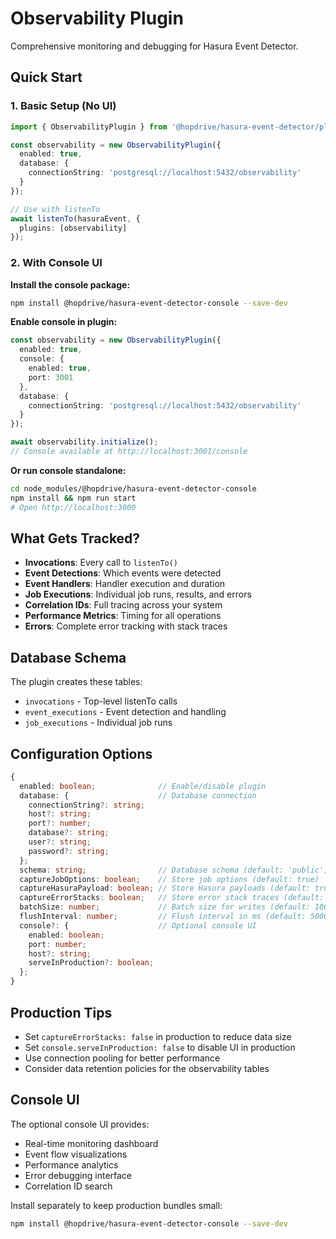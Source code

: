 # Observability Plugin

Comprehensive monitoring and debugging for Hasura Event Detector.

## Quick Start

### 1. Basic Setup (No UI)

```typescript
import { ObservabilityPlugin } from '@hopdrive/hasura-event-detector/plugins';

const observability = new ObservabilityPlugin({
  enabled: true,
  database: {
    connectionString: 'postgresql://localhost:5432/observability'
  }
});

// Use with listenTo
await listenTo(hasuraEvent, {
  plugins: [observability]
});
```

### 2. With Console UI

**Install the console package:**
```bash
npm install @hopdrive/hasura-event-detector-console --save-dev
```

**Enable console in plugin:**
```typescript
const observability = new ObservabilityPlugin({
  enabled: true,
  console: {
    enabled: true,
    port: 3001
  },
  database: {
    connectionString: 'postgresql://localhost:5432/observability'
  }
});

await observability.initialize();
// Console available at http://localhost:3001/console
```

**Or run console standalone:**
```bash
cd node_modules/@hopdrive/hasura-event-detector-console
npm install && npm run start
# Open http://localhost:3000
```

## What Gets Tracked?

- **Invocations**: Every call to `listenTo()`
- **Event Detections**: Which events were detected
- **Event Handlers**: Handler execution and duration
- **Job Executions**: Individual job runs, results, and errors
- **Correlation IDs**: Full tracing across your system
- **Performance Metrics**: Timing for all operations
- **Errors**: Complete error tracking with stack traces

## Database Schema

The plugin creates these tables:

- `invocations` - Top-level listenTo calls
- `event_executions` - Event detection and handling
- `job_executions` - Individual job runs

## Configuration Options

```typescript
{
  enabled: boolean;              // Enable/disable plugin
  database: {                    // Database connection
    connectionString?: string;
    host?: string;
    port?: number;
    database?: string;
    user?: string;
    password?: string;
  };
  schema: string;                // Database schema (default: 'public')
  captureJobOptions: boolean;    // Store job options (default: true)
  captureHasuraPayload: boolean; // Store Hasura payloads (default: true)
  captureErrorStacks: boolean;   // Store error stack traces (default: true)
  batchSize: number;             // Batch size for writes (default: 100)
  flushInterval: number;         // Flush interval in ms (default: 5000)
  console?: {                    // Optional console UI
    enabled: boolean;
    port: number;
    host?: string;
    serveInProduction?: boolean;
  };
}
```

## Production Tips

- Set `captureErrorStacks: false` in production to reduce data size
- Set `console.serveInProduction: false` to disable UI in production
- Use connection pooling for better performance
- Consider data retention policies for the observability tables

## Console UI

The optional console UI provides:
- Real-time monitoring dashboard
- Event flow visualizations
- Performance analytics
- Error debugging interface
- Correlation ID search

Install separately to keep production bundles small:
```bash
npm install @hopdrive/hasura-event-detector-console --save-dev
```